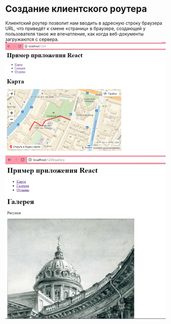# Создание	клиентского	роутера
Клиентский	роутер	позволит	нам	вводить в	адресную	строку	браузера	URL,	что	приведёт	к	смене	«страниц»	в	браузере,	создающей	у пользователя	такое	же	впечатление,	как	когда	веб-документы	загружаются	с	сервера.	
![](https://github.com/arinasaf11/router080518/blob/master/Screenshot_1.png?raw=true)
![](https://github.com/arinasaf11/router080518/blob/master/Screenshot_2.png?raw=true)
